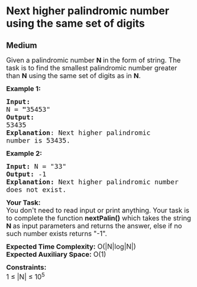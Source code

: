 # Next higher palindromic number using the same set of digits
## Medium 
<div class="problem-statement">
                <p></p><p><span style="font-size:18px">Given a palindromic number <strong>N</strong><strong> </strong>in<strong> </strong>the form of string. The task is to find the smallest palindromic number greater than <strong>N</strong> using the same set of digits as in <strong>N</strong>.</span></p>

<p><span style="font-size:18px"><strong>Example 1:</strong></span></p>

<pre><span style="font-size:18px"><strong>Input:</strong> 
N =<strong> "</strong>35453"
<strong>Output:</strong> 
53435
<strong>Explanation</strong>: Next higher palindromic 
number is 53435.</span>
</pre>

<p><span style="font-size:18px"><strong>Example 2:</strong></span></p>

<pre><strong><span style="font-size:18px">Input: </span></strong><span style="font-size:18px">N = "33"
<strong>Output: </strong>-1
<strong>Explanation: </strong>Next higher palindromic number 
does not exist.</span></pre>

<p><span style="font-size:18px"><strong>Your Task:&nbsp;&nbsp;</strong><br>
You don't need to read input or print anything. Your task is to complete the function&nbsp;<strong>nextPalin()</strong>&nbsp;which takes the string <strong>N&nbsp;</strong>as input parameters&nbsp;and returns the answer, else if no such number exists returns "-1".</span></p>

<p><span style="font-size:18px"><strong>Expected Time Complexity:</strong>&nbsp;O(|N|log|N|)<br>
<strong>Expected Auxiliary Space:</strong>&nbsp;O(1)</span></p>

<p><span style="font-size:18px"><strong>Constraints:</strong><br>
1 ≤ |N| ≤ 10<sup>5</sup></span></p>
 <p></p>
            </div>